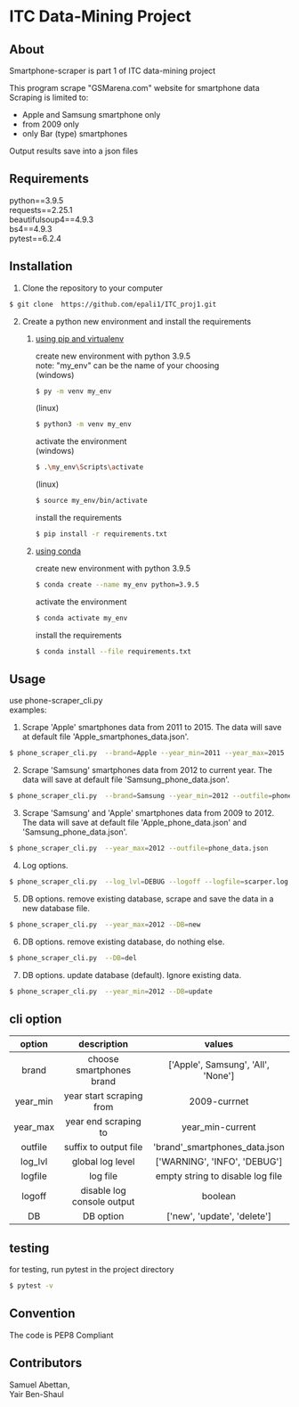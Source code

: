 # ITC Data-Mining Project

## About
Smartphone-scraper is part 1 of ITC data-mining project

This program scrape "GSMarena.com" website for smartphone data
Scraping is limited to:
* Apple and Samsung smartphone only
* from 2009 only
* only Bar (type) smartphones

Output results save into a json files

## Requirements

python==3.9.5  
requests==2.25.1  
beautifulsoup4==4.9.3  
bs4==4.9.3  
pytest==6.2.4

## Installation

1. Clone the repository to your computer

```bash
$ git clone  https://github.com/epali1/ITC_proj1.git
```

2. Create a python new environment and install the requirements  
   1. [using pip and virtualenv](https://packaging.python.org/guides/installing-using-pip-and-virtual-environments/)

      create new environment with python 3.9.5   
      note: "my_env" can be the name of your choosing   
      (windows)
       ```bash
      $ py -m venv my_env
      ```
      (linux)
       ```bash
      $ python3 -m venv my_env
      ```
      
      activate the environment  
      (windows)
      ```bash
      $ .\my_env\Scripts\activate
      ```
      (linux)
      ```bash
      $ source my_env/bin/activate
      ```
            
      install the requirements
      
      ```bash
      $ pip install -r requirements.txt 
      ```

   2. [using conda](https://conda.io/projects/conda/en/latest/user-guide/tasks/manage-environments.html)

      create new environment with python 3.9.5
      
      ```bash
      $ conda create --name my_env python=3.9.5
      ```
      activate the environment 

      ```bash
      $ conda activate my_env 
      ```
      install the requirements

      ```bash
      $ conda install --file requirements.txt
      ```
      
## Usage

use phone-scraper_cli.py   
examples:    

1. Scrape 'Apple' smartphones data from 2011 to 2015. The data will save at default file 'Apple_smartphones_data.json'.
```bash
$ phone_scraper_cli.py  --brand=Apple --year_min=2011 --year_max=2015
```

2. Scrape 'Samsung' smartphones data from 2012 to current year. The data will save at default file 'Samsung_phone_data.json'.
```bash
$ phone_scraper_cli.py  --brand=Samsung --year_min=2012 --outfile=phone_data.json
```
        
3. Scrape 'Samsung' and 'Apple' smartphones data from 2009 to 2012. The data will save at default file 'Apple_phone_data.json' and 'Samsung_phone_data.json'.
```bash
$ phone_scraper_cli.py  --year_max=2012 --outfile=phone_data.json
```

4. Log options. 
```bash
$ phone_scraper_cli.py  --log_lvl=DEBUG --logoff --logfile=scarper.log 
```

5. DB options. remove existing database, scrape and save the data in a new database file.
```bash
$ phone_scraper_cli.py  --year_max=2012 --DB=new  
```

6. DB options. remove existing database, do nothing else.
```bash
$ phone_scraper_cli.py  --DB=del  
```

7. DB options. update database (default). Ignore existing data.
```bash
$ phone_scraper_cli.py  --year_min=2012 --DB=update  
```

## cli option

|  option  |         description        |               values               |
|:--------:|:--------------------------:|:----------------------------------:|
|   brand  |  choose smartphones brand  | ['Apple', Samsung', 'All', 'None'] |
| year_min |  year start scraping from  |            2009-currnet            |
| year_max |    year end scraping to    |          year_min-current          |
|  outfile |    suffix to output file   |    'brand'_smartphones_data.json   |
|  log_lvl |      global log level      |    ['WARNING', 'INFO', 'DEBUG']    |
|  logfile |          log file          |  empty string to disable log file  |
|  logoff  | disable log console output |               boolean              |
|  DB      |          DB option         |     ['new', 'update', 'delete']    |


## testing

for testing, run pytest in the project directory
```bash
$ pytest -v 
```

## Convention
The code is PEP8 Compliant

## Contributors
Samuel Abettan,  
Yair Ben-Shaul